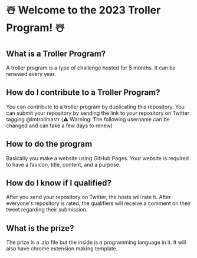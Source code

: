 # ☃️ Welcome to the 2023 Troller Program! ☃️ 
## What is a Troller Program?
A troller program is a type of challenge hosted for 5 months. It can be renewed every year. 
## How do I contribute to a Troller Program?
You can contribute to a troller program by duplicating this repository. You can submit your repository by sending the link to your repository on Twitter tagging @imtrollmastr (⚠️ Warning: The following username can be changed and can take a few days to renew)
## How to do the program
Basically you make a website using GitHub Pages. Your website is required to have a favicon, title, content, and a purpose.
## How do I know if I qualified?
After you send your repository on Twitter, the hosts will rate it. After everyone's repository is rated, the qualifiers will receive a comment on their tweet regarding their submission.
## What is the prize?
The prize is a .zip file but the inside is a programming language in it. It will also have chrome extension making template.
